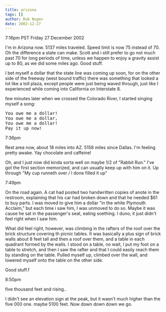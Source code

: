 ```yaml
---
title: arizona
tags: []
author: Rob Nugen
date: 2002-12-27
---
```


<p class=date><p class=dream>7:16pm PST Friday 27 December 2002</p>

<p>I'm in Arizona now. 5137 miles traveled.  Speed limit is now 75
instead of 70.  Oh the difference a state can make.  Scott and i still
prefer to go not much past 70 for long periods of time, unless we
happen to enjoy a gravity assist up to 80, as we did some miles ago.
Good stuff.</p>

<p>I bet myself a dollar that the state line was coming up soon, for
on the other side of the freeway (west bound traffic) there was
something that looked a lot like a toll plaza, except people were just
being waved through, just like I experienced while coming into
California on Interstate 8.</p>

<p>few minutes later when we crossed the Colorado River, I started
singing myself a song:</p>

<pre>
You owe me a dollar!
You owe me a dollar,
You owe me a dollar!
Pay it up now!
</pre>

<p class=date>7:36pm</p>

<p>Rest area now, about 18 miles into AZ.  5158 miles since Dallas.
I'm feeling pretty awake.  Yay chocolate and caffeine!</p>

<p>Oh, and I just now did kinda sorta well on maybe 1/2 of "Rabbit
Run."  I've got the first section memorized, and can usually keep up
with him on it.  Up through "My cup runneth over / I done filled it
up"</p>

<p class=date>7:49pm</p>

<p>On the road again.  A cat had posted two handwritten copies of
anote in the restroom, explaining that his car had broken down and
that he needed $61 to buy parts.  I was moved to give him a dollar "in
the white Plymouth Acclaim," but each time i saw him, I was unmoved to
do so.  Maybe it was cause he sat in the passenger's seat, eating
soething.  I duno; it just didn't feel right when I saw him.</p>

<p>What did feel right, however, was climbing in the rafters of the
roof over the brick structure covering th picnic tables.  It was
basically a plus sign of brick walls about 8 feet tall and then a roof
over them, and a table in each quadrant formed by the walls.  I stood
on a table, no wait, I put my foot on a table to stretch, and then I
saw the rafter and that I could easily reach them by standing on the
table.  Pulled myself up, climbed over the wall, and lowered myself
onto the table on the other side.</p>

<p>Good stuff.f</p>

<p class=date>8:50pm</p>

<p>five thousand feet and rising..</p>

I didn't see an elevation sign at the peak, but it wasn't much higher
than the five 000 one.  maybe 5100 feet. Now down down down we go.

